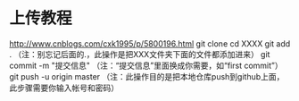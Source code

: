 # 上传教程
http://www.cnblogs.com/cxk1995/p/5800196.html
git clone 
cd XXXX
git add .      （注：别忘记后面的.，此操作是把XXX文件夹下面的文件都添加进来）
git commit  -m  "提交信息"  （注：“提交信息”里面换成你需要，如“first commit”）
git push -u origin master   （注：此操作目的是把本地仓库push到github上面，此步骤需要你输入帐号和密码）
